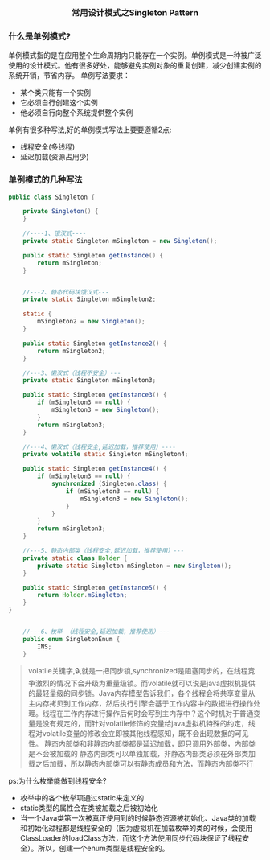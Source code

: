 ### <center>常用设计模式之Singleton Pattern</center>

### 什么是单例模式?

单例模式指的是在应用整个生命周期内只能存在一个实例。单例模式是一种被广泛使用的设计模式。他有很多好处，能够避免实例对象的重复创建，减少创建实例的系统开销，节省内存。
单例写法要求：

- 某个类只能有一个实例
- 它必须自行创建这个实例
- 他必须自行向整个系统提供整个实例

单例有很多种写法,好的单例模式写法上要要遵循2点:

- 线程安全(多线程)
- 延迟加载(资源占用少)


###  单例模式的几种写法

```java
public class Singleton {

    private Singleton() {
    }

    //----1、饿汉式----
    private static Singleton mSingleton = new Singleton();

    public static Singleton getInstance() {
        return mSingleton;
    }


    //---2、静态代码块饿汉式---
    private static Singleton mSingleton2;

    static {
        mSingleton2 = new Singleton();
    }

    public static Singleton getInstance2() {
        return mSingleton2;
    }

    //---3、懒汉式（线程不安全）---
    private static Singleton mSingleton3;

    public static Singleton getInstance3() {
        if (mSingleton3 == null) {
            mSingleton3 = new Singleton();
        }
        return mSingleton3;
    }

    //---4、懒汉式（线程安全,延迟加载，推荐使用）----
    private volatile static Singleton mSingleton4;

    public static Singleton getInstance4() {
        if (mSingleton3 == null) {
            synchronized (Singleton.class) {
                if (mSingleton3 == null) {
                    mSingleton3 = new Singleton();
                }
            }
        }
        return mSingleton3;
    }

    //---5、静态内部类（线程安全,延迟加载，推荐使用）---
    private static class Holder {
        private static Singleton mSingleton = new Singleton();
    }

    public static Singleton getInstance5() {
        return Holder.mSingleton;
    }
}


    //---6、枚举 （线程安全,延迟加载，推荐使用）---
    public enum SingletonEnum {
        INS;
    }
```


> volatile关键字,🔒,就是一把同步锁,synchronized是阻塞同步的，在线程竞争激烈的情况下会升级为重量级锁。而volatile就可以说是java虚拟机提供的最轻量级的同步锁。Java内存模型告诉我们，各个线程会将共享变量从主内存拷贝到工作内存，然后执行引擎会基于工作内容中的数据进行操作处理。线程在工作内存进行操作后何时会写到主内存中？这个时机对于普通变量是没有规定的，而针对volatile修饰的变量给java虚拟机特殊的约定，线程对volatile变量的修改会立即被其他线程感知，既不会出现数据的可见性。
> 静态内部类和非静态内部类都是延迟加载，即只调用外部类，内部类是不会被加载的
> 静态内部类可以单独加载，非静态内部类必须在外部类加载之后加载，所以静态内部类可以有静态成员和方法，而静态内部类不行


ps:为什么枚举能做到线程安全?

- 枚举中的各个枚举项通过static来定义的
- static类型的属性会在类被加载之后被初始化
- 当一个Java类第一次被真正使用到的时候静态资源被初始化、Java类的加载和初始化过程都是线程安全的（因为虚拟机在加载枚举的类的时候，会使用ClassLoader的loadClass方法，而这个方法使用同步代码块保证了线程安全）。所以，创建一个enum类型是线程安全的。






